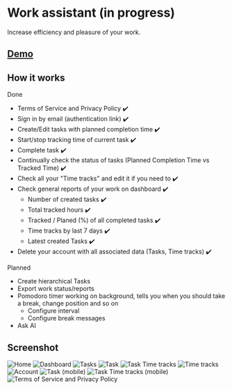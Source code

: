 # Work assistant (in progress)

Increase efficiency and pleasure of your work.

## [Demo](https://work-assistant-puce.vercel.app/)

## How it works

Done

- Terms of Service and Privacy Policy :heavy_check_mark:
- Sign in by email (authentication link) :heavy_check_mark:
- Create/Edit tasks with planned completion time :heavy_check_mark:
- Start/stop tracking time of current task :heavy_check_mark:
- Complete task :heavy_check_mark:
- Continually check the status of tasks (Planned Completion Time vs Tracked Time) :heavy_check_mark:
- Check all your "Time tracks" and edit it if you need to :heavy_check_mark:
- Check general reports of your work on dashboard :heavy_check_mark:
  - Number of created tasks :heavy_check_mark:
  - Total tracked hours :heavy_check_mark:
  - Tracked / Planed (%) of all completed tasks :heavy_check_mark:
  - Time tracks by last 7 days :heavy_check_mark:
  - Latest created Tasks :heavy_check_mark:
- Delete your account with all associated data (Tasks, Time tracks) :heavy_check_mark:

Planned

- Create hierarchical Tasks
- Export work status/reports
- Pomodoro timer working on background, tells you when you should take a break, change position and so on
  - Configure interval
  - Configure break messages
- Ask AI

## Screenshot

![Home](screenshots/opengraph-image.png)
![Dashboard](screenshots/dashboard.png)
![Tasks](screenshots/tasks.png)
![Task](screenshots/task.png)
![Task Time tracks](screenshots/task-time-tracks.png)
![Time tracks](screenshots/time-tracks.png)
![Account](screenshots/account.png)
![Task (mobile)](screenshots/task-mobile.png)
![Task Time tracks (mobile)](screenshots/task-time-tracks-mobile.png)
![Terms of Service and Privacy Policy](screenshots/terms-of-service.png)
